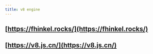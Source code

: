 ```yaml
---
title: v8 engine
---
```


## [https://fhinkel.rocks/](https://fhinkel.rocks/)
## [https://v8.js.cn/](https://v8.js.cn/)
##
